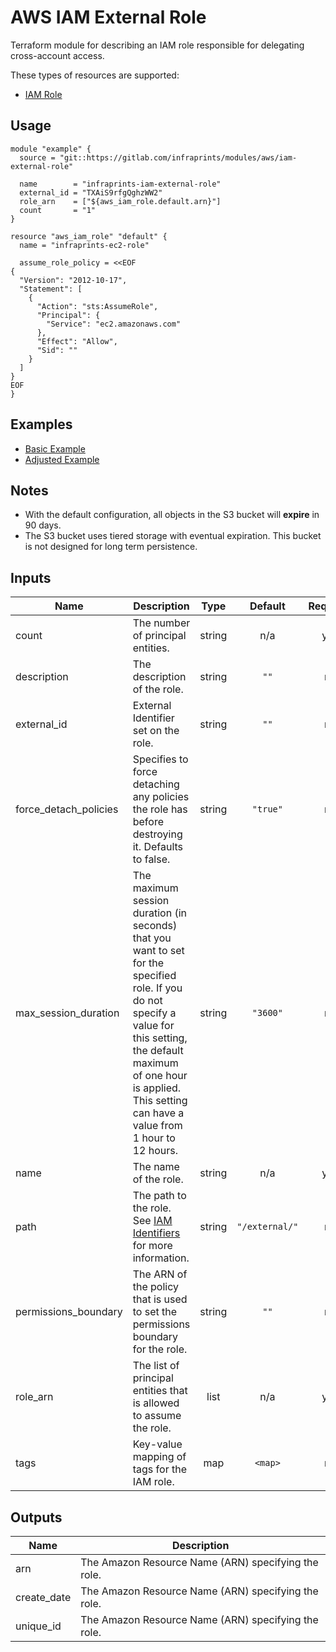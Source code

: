 # AWS IAM External Role

Terraform module for describing an IAM role responsible for delegating cross-account access.

These types of resources are supported:

- [IAM Role](https://www.terraform.io/docs/providers/aws/r/iam_role.html)

## Usage

```hcl
module "example" {
  source = "git::https://gitlab.com/infraprints/modules/aws/iam-external-role"

  name        = "infraprints-iam-external-role"
  external_id = "TXAiS9rfgQghzWW2"
  role_arn    = ["${aws_iam_role.default.arn}"]
  count       = "1"
}

resource "aws_iam_role" "default" {
  name = "infraprints-ec2-role"

  assume_role_policy = <<EOF
{
  "Version": "2012-10-17",
  "Statement": [
    {
      "Action": "sts:AssumeRole",
      "Principal": {
        "Service": "ec2.amazonaws.com"
      },
      "Effect": "Allow",
      "Sid": ""
    }
  ]
}
EOF
}
```

## Examples

- [Basic Example](examples/basic)
- [Adjusted Example](examples/adjusted)

## Notes

- With the default configuration, all objects in the S3 bucket will **expire** in 90 days.
- The S3 bucket uses tiered storage with eventual expiration. This bucket is not designed for long term persistence.

## Inputs

| Name | Description | Type | Default | Required |
|------|-------------|:----:|:-----:|:-----:|
| count | The number of principal entities. | string | n/a | yes |
| description | The description of the role. | string | `""` | no |
| external\_id | External Identifier set on the role. | string | `""` | no |
| force\_detach\_policies | Specifies to force detaching any policies the role has before destroying it. Defaults to false. | string | `"true"` | no |
| max\_session\_duration | The maximum session duration (in seconds) that you want to set for the specified role. If you do not specify a value for this setting, the default maximum of one hour is applied. This setting can have a value from 1 hour to 12 hours. | string | `"3600"` | no |
| name | The name of the role. | string | n/a | yes |
| path | The path to the role. See [IAM Identifiers](https://docs.aws.amazon.com/IAM/latest/UserGuide/Using_Identifiers.html) for more information. | string | `"/external/"` | no |
| permissions\_boundary | The ARN of the policy that is used to set the permissions boundary for the role. | string | `""` | no |
| role\_arn | The list of principal entities that is allowed to assume the role. | list | n/a | yes |
| tags | Key-value mapping of tags for the IAM role. | map | `<map>` | no |

## Outputs

| Name | Description |
|------|-------------|
| arn | The Amazon Resource Name (ARN) specifying the role. |
| create\_date | The Amazon Resource Name (ARN) specifying the role. |
| unique\_id | The Amazon Resource Name (ARN) specifying the role. |
